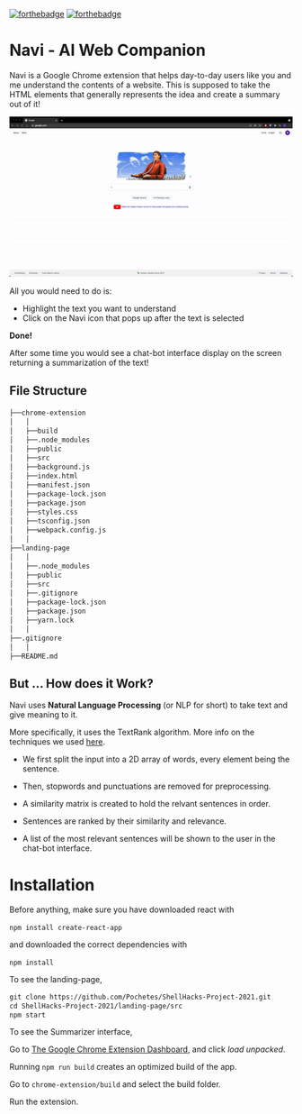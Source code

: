 [![forthebadge](https://forthebadge.com/images/badges/made-with-javascript.svg)](https://forthebadge.com)
[![forthebadge](https://forthebadge.com/images/badges/built-with-love.svg)](https://forthebadge.com)
# Navi - AI Web Companion

Navi is a Google Chrome extension that helps day-to-day users like you and me understand the contents of a website. This is supposed to take the HTML elements that generally represents the idea and create a summary out of it! 

![Landing-Page-GIF](landing-page/public/GIFs/landing-page-gif.gif)

All you would need to do is:

- Highlight the text you want to understand
- Click on the Navi icon that pops up after the text is selected

**Done!**

After some time you would see a chat-bot interface display on the screen returning a summarization of the text!

## File Structure
```
├──chrome-extension
│   │
│   ├──build        
│   ├──.node_modules
│   ├──public
│   ├──src
│   ├──background.js
│   ├──index.html
│   ├──manifest.json
│   ├──package-lock.json
│   ├──package.json
│   ├──styles.css
│   ├──tsconfig.json
│   ├──webpack.config.js
│   │
├──landing-page
│   │
│   ├──.node_modules
│   ├──public
│   ├──src
│   ├──.gitignore
│   ├──package-lock.json
│   ├──package.json
│   ├──yarn.lock
│   │
├──.gitignore
│   │
├──README.md
```

## But ... How does it Work?

Navi uses **Natural Language Processing** (or NLP for short) to take text and give meaning to it.

More specifically, it uses the TextRank algorithm. More info on the techniques we used [here](https://web.eecs.umich.edu/~mihalcea/papers/mihalcea.emnlp04.pdf).

* We first split the input into a 2D array of words, every element being the sentence.

* Then, stopwords and punctuations are removed for preprocessing.

* A similarity matrix is created to hold the relvant sentences in order.

* Sentences are ranked by their similarity and relevance.

* A list of the most relevant sentences will be shown to the user in the chat-bot interface.

# Installation

Before anything, make sure you have downloaded react with 

`npm install create-react-app` 

and downloaded the correct dependencies with 

`npm install`

To see the landing-page, 

```
git clone https://github.com/Pochetes/ShellHacks-Project-2021.git
cd ShellHacks-Project-2021/landing-page/src
npm start
```
To see the Summarizer interface,

Go to [The Google Chrome Extension Dashboard](chrome://extensions/), and click *load unpacked*. 

Running `npm run build` creates an optimized build of the app.

Go to `chrome-extension/build` and select the build folder.

Run the extension.
